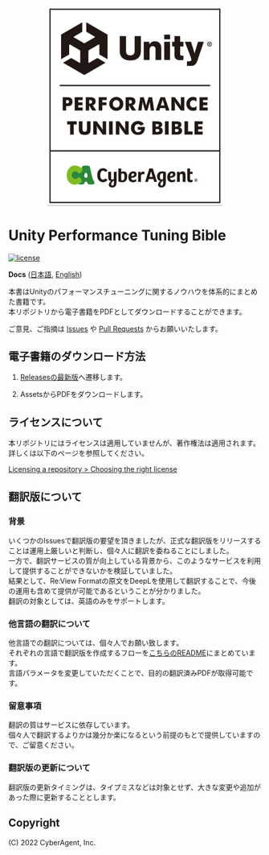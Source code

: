 <p align="center">
  <img width=350 src="Documentation/bible_logo.png" alt="UnityPerformanceTuningBible">
</p>

# Unity Performance Tuning Bible

[![license](https://img.shields.io/badge/PR-welcome-green.svg)](https://github.com/CyberAgentGameEntertainment/UnityPerformanceTuningBible/pulls)

**Docs** ([日本語](README.md), [English](README_EN.md))

本書はUnityのパフォーマンスチューニングに関するノウハウを体系的にまとめた書籍です。  
本リポジトリから電子書籍をPDFとしてダウンロードすることができます。

ご意見、ご指摘は [Issues](https://github.com/CyberAgentGameEntertainment/UnityPerformanceTuningBible/issues) や [Pull Requests](https://github.com/CyberAgentGameEntertainment/UnityPerformanceTuningBible/pulls) からお願いいたします。

## 電子書籍のダウンロード方法
1. [Releasesの最新版](https://github.com/CyberAgentGameEntertainment/UnityPerformanceTuningBible/releases/latest)へ遷移します。

2. AssetsからPDFをダウンロードします。

## ライセンスについて
本リポジトリにはライセンスは適用していませんが、著作権法は適用されます。  
詳しくは以下のページを参照してください。

[Licensing a repository > Choosing the right license](https://docs.github.com/en/repositories/managing-your-repositorys-settings-and-features/customizing-your-repository/licensing-a-repository#choosing-the-right-license)

## 翻訳版について
### 背景
いくつかのIssuesで翻訳版の要望を頂きましたが、正式な翻訳版をリリースすることは運用上厳しいと判断し、個々人に翻訳を委ねることにしました。  
一方で、翻訳サービスの質が向上している背景から、このようなサービスを利用して提供することができないかを検証していました。  
結果として、Re:View Formatの原文をDeepLを使用して翻訳することで、今後の運用も含めて提供が可能であるということが分かりました。  
翻訳の対象としては、英語のみをサポートします。    

### 他言語の翻訳について
他言語での翻訳については、個々人でお願い致します。  
それぞれの言語で翻訳版を作成するフローを[こちらのREADME](https://github.com/CyberAgentGameEntertainment/UnityPerformanceTuningBible/tree/main/translation)にまとめています。  
言語パラメータを変更していただくことで、目的の翻訳済みPDFが取得可能です。  

### 留意事項
翻訳の質はサービスに依存しています。  
個々人で翻訳するよりかは幾分か楽になるという前提のもとで提供していますので、ご留意ください。

### 翻訳版の更新について
翻訳版の更新タイミングは、タイプミスなどは対象とせず、大きな変更や追加があった際に更新することとします。  

## Copyright
(C) 2022 CyberAgent, Inc.
